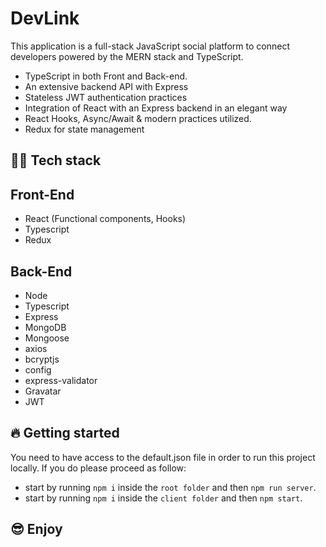 # DevLink

This application is a full-stack JavaScript social platform to connect developers powered by the MERN stack and TypeScript.

- TypeScript in both Front and Back-end.
- An extensive backend API with Express
- Stateless JWT authentication practices
- Integration of React with an Express backend in an elegant way
- React Hooks, Async/Await & modern practices utilized.
- Redux for state management
<!-- - Deploy to Heroku with a postbuild script -->

## 👨‍💻 Tech stack

## Front-End

- React (Functional components, Hooks)
- Typescript
- Redux

## Back-End

- Node
- Typescript
- Express
- MongoDB
- Mongoose
- axios
- bcryptjs
- config
- express-validator
- Gravatar
- JWT

## 🔥 Getting started

You need to have access to the default.json file in order to run this project locally. If you do please proceed as follow:

- start by running `npm i` inside the `root folder` and then `npm run server`.
- start by running `npm i` inside the `client folder` and then `npm start`.

## 😎 Enjoy
